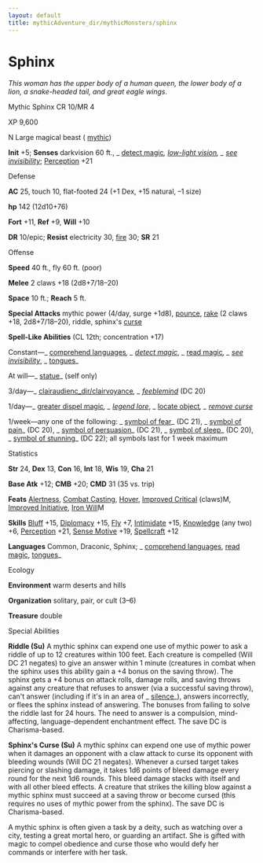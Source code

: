 ```yaml
---
layout: default
title: mythicAdventure_dir/mythicMonsters/sphinx
---
```

# Sphinx

_This woman has the upper body of a human queen, the lower body of a lion, a snake-headed tail, and great eagle wings._

Mythic Sphinx CR 10/MR 4

XP 9,600

N Large magical beast ( [mythic](mythicAdventure_dir/mythicMonsters#_mythic-subtype))

**Init** +5; **Senses** darkvision 60 ft., _ [detect magic](spells/detectMagic#_detect-magic)_, [low-light vision](monster_dir/universalMonsterRules#_low-light-vision), _ [see invisibility](spells/seeInvisibility#_see-invisibility)_; [Perception](skill_dir/perception#_perception) +21

Defense

**AC** 25, touch 10, flat-footed 24 (+1 Dex, +15 natural, –1 size)

**hp** 142 (12d10+76)

**Fort** +11, **Ref** +9, **Will** +10

**DR** 10/epic; **Resist** electricity 30, [fire](monster_dir/creatureTypes#_fire-subtype) 30; **SR** 21

Offense

**Speed** 40 ft., fly 60 ft. (poor)

**Melee** 2 claws +18 (2d8+7/18–20)

**Space** 10 ft.; **Reach** 5 ft.

**Special Attacks** mythic power (4/day, surge +1d8), [pounce](monster_dir/universalMonsterRules#_pounce), [rake](monsters/universalMonsterRules#_rake) (2 claws +18, 2d8+7/18–20), riddle, sphinx's [curse](monster_dir/universalMonsterRules#_curse)

**Spell-Like Abilities** (CL 12th; concentration +17)

Constant—_ [comprehend languages](spells/comprehendLanguages#_comprehend-languages)_, _ [detect magic](spell_dir/detectMagic#_detect-magic)_, _ [read magic](spells/readMagic#_read-magic)_, _ [see invisibility](spell_dir/seeInvisibility#_see-invisibility)_, _ [tongues](spells/tongues#_tongues)_

At will—_ [statue](spell_dir/statue#_statue)_ (self only)

3/day—_ [clairaudienc_dir/clairvoyance](spells/clairaudienceClairvoyance#_clairaudience-clairvoyance)_, _ [feeblemind](spell_dir/feeblemind#_feeblemind)_ (DC 20)

1/day—_ [greater dispel magic](spell_dir/dispelMagic#_dispel-magic-greater)_, _ [legend lore](spells/legendLore#_legend-lore)_, _ [locate object](spell_dir/locateObject#_locate-object)_, _ [remove curse](spells/removeCurse#_remove-curse)_

1/week—any one of the following: _ [symbol of fear](spell_dir/symbolOfFear#_symbol-of-fear)_ (DC 21), _ [symbol of pain](spells/symbolOfPain#_symbol-of-pain)_ (DC 20), _ [symbol of persuasion](spell_dir/symbolOfPersuasion#_symbol-of-persuasion)_ (DC 21), _ [symbol of sleep](spells/symbolOfSleep#_symbol-of-sleep)_ (DC 20), _ [symbol of stunning](spell_dir/symbolOfStunning#_symbol-of-stunning)_ (DC 22); all symbols last for 1 week maximum

Statistics

**Str** 24, **Dex** 13, **Con** 16, **Int** 18, **Wis** 19, **Cha** 21

**Base Atk** +12; **CMB** +20; **CMD** 31 (35 vs. trip)

**Feats** [Alertness](feats#_alertness), [Combat Casting](feats#_combat-casting), [Hover](monsters/monsterFeats#_hover), [Improved Critical](mythicAdventure_dir/mythicFeats#_improved-critical-mythic) (claws)M, [Improved Initiative](feats#_improved-initiative), [Iron Will](mythicAdventures/mythicFeats#_iron-will-mythic)M

**Skills** [Bluff](skill_dir/bluff#_bluff) +15, [Diplomacy](skills/diplomacy#_diplomacy) +15, [Fly](skill_dir/fly#_fly) +7, [Intimidate](skills/intimidate#_intimidate) +15, [Knowledge](skill_dir/knowledge#_knowledge) (any two) +6, [Perception](skills/perception#_perception) +21, [Sense Motive](skill_dir/senseMotive#_sense-motive) +19, [Spellcraft](skills/spellcraft#_spellcraft) +12

**Languages** Common, Draconic, Sphinx; _ [comprehend languages](spell_dir/comprehendLanguages#_comprehend-languages), [read magic](spells/readMagic#_read-magic), [tongues](spell_dir/tongues#_tongues)_

Ecology

**Environment** warm deserts and hills

**Organization** solitary, pair, or cult (3–6)

**Treasure** double

Special Abilities

**Riddle (Su)** A mythic sphinx can expend one use of mythic power to ask a riddle of up to 12 creatures within 100 feet. Each creature is compelled (Will DC 21 negates) to give an answer within 1 minute (creatures in combat when the sphinx uses this ability gain a +4 bonus on the saving throw). The sphinx gets a +4 bonus on attack rolls, damage rolls, and saving throws against any creature that refuses to answer (via a successful saving throw), can't answer (including if it's in an area of _ [silence](spells/silence#_silence)_), answers incorrectly, or flees the sphinx instead of answering. The bonuses from failing to solve the riddle last for 24 hours. The need to answer is a compulsion, mind-affecting, language-dependent enchantment effect. The save DC is Charisma-based.

**Sphinx's Curse (Su)** A mythic sphinx can expend one use of mythic power when it damages an opponent with a claw attack to curse its opponent with bleeding wounds (Will DC 21 negates). Whenever a cursed target takes piercing or slashing damage, it takes 1d6 points of bleed damage every round for the next 1d6 rounds. This bleed damage stacks with itself and with all other bleed effects. A creature that strikes the killing blow against a mythic sphinx must succeed at a saving throw or become cursed (this requires no uses of mythic power from the sphinx). The save DC is Charisma-based.

A mythic sphinx is often given a task by a deity, such as watching over a city, testing a great mortal hero, or guarding an artifact. She is gifted with magic to compel obedience and curse those who would defy her commands or interfere with her task.

